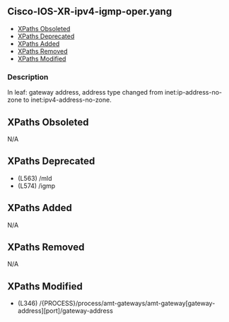 ## Cisco-IOS-XR-ipv4-igmp-oper.yang

- [XPaths Obsoleted](#xpaths-obsoleted)
- [XPaths Deprecated](#xpaths-deprecated)
- [XPaths Added](#xpaths-added)
- [XPaths Removed](#xpaths-removed)
- [XPaths Modified](#xpaths-modified)

### Description

In leaf: gateway address, address type changed from inet:ip-address-no-zone to inet:ipv4-address-no-zone.

## XPaths Obsoleted

N/A

## XPaths Deprecated

- (L563)	/mld
- (L574)	/igmp

## XPaths Added

N/A

## XPaths Removed

N/A

## XPaths Modified

- (L346)	/{PROCESS}/process/amt-gateways/amt-gateway[gateway-address][port]/gateway-address

